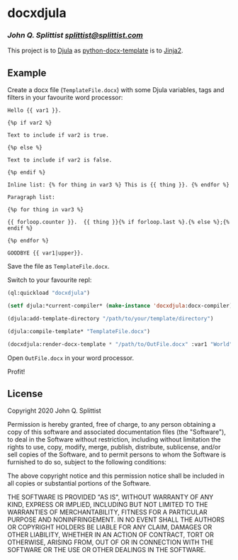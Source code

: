 # docxdjula

### _John Q. Splittist <splittist@splittist.com>_

This project is to [Djula](https://github.com/mmontone/djula/) as [python-docx-template](https://github.com/elapouya/python-docx-template/) is to [Jinja2](https://palletsprojects.com/p/jinja).

## Example

Create a docx file (`TemplateFile.docx`) with some Djula variables, tags and filters in your favourite word processor:

```
Hello {{ var1 }}.

{%p if var2 %}

Text to include if var2 is true.

{%p else %}

Text to include if var2 is false.

{%p endif %}

Inline list: {% for thing in var3 %} This is {{ thing }}. {% endfor %}

Paragraph list:

{%p for thing in var3 %}

{{ forloop.counter }}.	{{ thing }}{% if forloop.last %}.{% else %};{% endif %}

{%p endfor %}

GOODBYE {{ var1|upper}}.

```

Save the file as `TemplateFile.docx`.

Switch to your favourite repl:


```lisp
(ql:quickload "docxdjula")

(setf djula:*current-compiler* (make-instance 'docxdjula:docx-compiler))

(djula:add-template-directory "/path/to/your/template/directory")

(djula:compile-template* "TemplateFile.docx")

(docxdjula:render-docx-template * "/path/to/OutFile.docx" :var1 "World" :var2 t :var3 '("Uno" 2 "trois"))
```

Open `OutFile.docx` in your word processor.

Profit!

## License

Copyright 2020 John Q. Splittist

Permission is hereby granted, free of charge, to any person obtaining a copy 
of this software and associated documentation files (the "Software"), to deal 
in the Software without restriction, including without limitation the rights 
to use, copy, modify, merge, publish, distribute, sublicense, and/or sell 
copies of the Software, and to permit persons to whom the Software is furnished 
to do so, subject to the following conditions:

The above copyright notice and this permission notice shall be included 
in all copies or substantial portions of the Software.

THE SOFTWARE IS PROVIDED "AS IS", WITHOUT WARRANTY OF ANY KIND, EXPRESS 
OR IMPLIED, INCLUDING BUT NOT LIMITED TO THE WARRANTIES OF MERCHANTABILITY, 
FITNESS FOR A PARTICULAR PURPOSE AND NONINFRINGEMENT. IN NO EVENT SHALL THE 
AUTHORS OR COPYRIGHT HOLDERS BE LIABLE FOR ANY CLAIM, DAMAGES OR OTHER 
LIABILITY, WHETHER IN AN ACTION OF CONTRACT, TORT OR OTHERWISE, ARISING FROM, 
OUT OF OR IN CONNECTION WITH THE SOFTWARE OR THE USE OR OTHER DEALINGS IN 
THE SOFTWARE.

